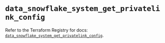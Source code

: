 # `data_snowflake_system_get_privatelink_config`

Refer to the Terraform Registry for docs: [`data_snowflake_system_get_privatelink_config`](https://registry.terraform.io/providers/snowflakedb/snowflake/2.3.0/docs/data-sources/system_get_privatelink_config).
